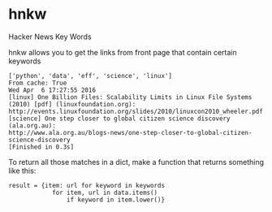 # hnkw
Hacker News Key Words

hnkw allows you to get the links from front page that contain certain keywords

```
['python', 'data', 'eff', 'science', 'linux']
From cache: True
Wed Apr  6 17:27:55 2016
[linux] One Billion Files: Scalability Limits in Linux File Systems (2010) [pdf] (linuxfoundation.org):
http://events.linuxfoundation.org/slides/2010/linuxcon2010_wheeler.pdf
[science] One step closer to global citizen science discovery (ala.org.au):
http://www.ala.org.au/blogs-news/one-step-closer-to-global-citizen-science-discovery
[Finished in 0.3s]
```

To return all those matches in a dict, make a function that returns something like this:
```
result = {item: url for keyword in keywords
            for item, url in data.items()
                if keyword in item.lower()}
```
